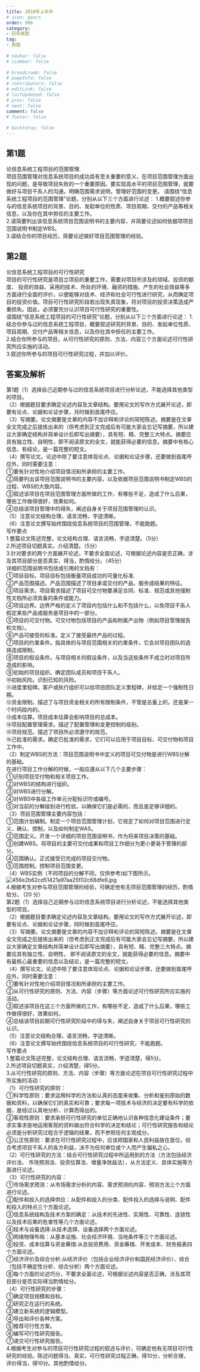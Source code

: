```yaml
---  
title: 2010年上半年  
# icon: gears  
order: 996  
category:  
- 历年真题  
tag:  
- 真题  
  
# navbar: false  
# sidebar: false  
  
# breadcrumb: false  
# pageInfo: false  
# contributors: false  
# editLink: false  
# lastUpdated: false  
# prev: false  
# next: false  
comment: false  
# footer: false  
  
# backtotop: false  
---  
```

## 第1题 ##

论信息系统工程项目的范围管理.  
项目范围管理对信息系统项目的成功具有至关重要的意义，在项目范围管理方面出现的问题，是导致项目失败的一个重要原因。要实现高水平的项目范围管理，就要做好与项目干系人的沟通，明确范围需求说明，管理好范围的变更。 请围绕“信息系统工程项目的范围管理”论题，分别从以下三个方面进行论述： 1.概要叙述你参与的信息系统项目的背景、目的、发起单位的性质、项目周期、交付的产品等相关信息，以及你在其中担任的主要工作。  
2.请简要列出该信息系统项目范围说明书的主要内容，并简要论述如何依据项项目范围说明书制定WBS。  
3.请结合你的项目经历，简要论述做好项目范围管理的经验。  


## 第2题 ##

论信息系统工程项目的可行性研究  
项目的可行性研究是项目立项前的重要工作，需要对项目所涉及的领域、投资的额度、 投资的效益、采用的技术、所处的环境、融资的措施、产生的社会效益等多方面进行全面的评价，以便能够对技术、经济和社会可行性进行研究，从而确定项目的投资价值。项目可行性研究阶段若出现失真现象，将对项目的投资决策造成严重损失。因此，必须要充分认识项目可行性研究的重要性。  
请围绕“信息系统工程项目的可行性研究”论题，分别从以下三个方面进行论述： 1.结合你参与过的信息系统工程项目，概要叙述研究的背景、目的、发起单位性质、 项目周期、交付产品等相关信息，以及你在其中担任的主要工作。  
2.结合你所参与的项目，从可行性研究的原则、方法、内容三个方面论述可行性研究所应实施的活动。  
3.叙述你所参与的项目可行性研究过程，并加以评价。  
  


## 答案及解析 ##

  

第1题（1）选择自己近期参与过的信息系统项目进行分析论述，不能选择其他类型的项目。  
（2）根据题目要求确定论述内容及文章结构。要用论文的写作方式展开论述，即要有论点、论据和论证步骤，月时做到首尾呼应。  
（3）写摘要。论文摘要是文章的内容不加诊释和评论的简短陈述。摘要是在文章全文完成之后提炼出来的（但考虑到正文完成后有可能大家会忘记写摘要，所以建议大家确定结构并简单设计后即写出摘要），具有短、精、完整三大特点。摘要应具有独立性、自明性，即不阅读原文的全文，就能获得必要的信息。摘要中有核心信息、有结论，是一篇完整的短文。  
（4）撰写论文。论述中除了要注意体现论点、论据和论证步骤，还要做到首尾呼应外，同时需要注意：  
①要有针对性地介绍项目情况和所承担的主要工作。  
②简要列出该项目范围说明书的主要内容，以及依据项目范围说明书制定WBS的过程、WBS的大致内容。  
③叙述该项目在项目范围管理方面所做的工作，有哪些不足，造成了什么后果，哪些工作做得很好，效果如何。  
④总结该项目管理中的得失，阐述自身关于项目范围管理的认识。  
（5）注意论文结构合理，语言流畅，字迹清晰。  
（6）注意论文撰写始终围绕信息系统项目的范围管理，不能跑题。  
写作要点  
1.整篇论文陈述完整，论文结构合理、语言流畅，字迹清楚。（5分）  
2.所述项目切题真实，介绍清楚。（5分）  
3.针对要求的两个方面展开论述，不要求全面论述，可根据论述内容是否正确，涉及其项目部分是否真实、得当，酌情给分。（45分）  
详细的范围说明书包括或引用的文档有：  
①项目目标。项目目标包括衡量项目成功的可量化标准.  
②产品范围描述。产品范围描述了项目承诺交付的产品、服务或结果的特征。  
③项目需求。项目需求描述了项目可交付物要满足合同、标准、规范或其他强制性文档所必须具备的条件或能力。  
④项目边界。边界严格的定义了项目内包括什么和不包括什么，以免项目干系人假定某些产品或服务是项目中的一部分。  
⑤项目的可交付物。可交付物包括项目的产品和附属产出物（例如项目管理报告和文档）。  
⑥产品可接受的标准。定义了接受最终产品的过程。  
⑦项目的约束条件。指具体的与项目范围相关的约束条件，它会对项目团队的选择造成限制。  
⑧项目的假设条件。与项目相关的假设条件，以及当这些条件不成立时对项目所造成的影响。  
⑨初始的项目组织。确定团队成员和项目干系人。  
⑩初始风险。识别已知的风险。  
⑪进度里程碑。客户或执行组织可以给项目团队定义里程碑，并给定一个强制性日期。  
⑫资金限制。描述了与项目资金相关的所有限制条件，不管是总量上的，还是某一个时间段内的。  
⑬成本估算。项目成本估算会影响项目的总成本。  
⑭项目配置管理需求。描述了配置管理和变更控制的级别。  
⑮项目规范。描述了项目所必须遵守的规范。  
⑯己批准的需求。确定已批准的需求，它们可以应用于项目目标、可交付物和项目工作中。  
（2）制定WBS的方法：项目范围说明书中定义的项目可交付物是进行WBS分解的基础。  
在进行项目工作分解的时候，一般应遵从以下几个主要步骤：  
①识别项目交付物和相关项目工作。  
②对WBS的结构进行组织。  
③对WBS进行分解。  
④对WBS中各级工作单元分配标识符或编号。  
⑤对当前的分解级别进行检验，以确保它们是必需的，而且是足够详细的。  
（3）项目范围管理主要内容包括：  
①范围计划编制。制定一个项目范围管理计划，它规定了如何对项目范围进行定义、确认、控制，以及如何制定WAS。  
②范围定义。开发一个详细的项目范围说明书，作为将来项目决策的基础。  
③创建WBS。将项目的主要可交付成果和项目工作细分为更小更易于管理的部分。  
④范围确认。正式接受已完成的项目交付物。  
⑤范围控制。控制项目范围变更。  
（4）WBS实例（不同项目的分解不同，仅供参考)如下图所示。  
![456e2b62cd51421a97aa25f02c68dfe6.jpg][]  
4.根据考生对参与项目范围管理的经验，可确定他有无项目范围管理的经历，酌情给分。 (20 分）  
第2题（1）选择自己近期参与过的信息系统项目进行分析论述，不能选择其他类型的项目。  
（2）根据题目要求确定论述内容及文章结构。要用论文的写作方式展开论述，即要有论点、论据和论证步骤，同时做到首尾呼应。  
（3）写摘要。论文摘要是文章的内容不加诊释和评论的简短陈述。摘要是在文章全文完成之后提炼出来的（但考虑到正文完成后有可能大家会忘记写摘要，所以建议大家确定文章结构并简单设计后即写出摘要），具有短、精、完整三大特点。摘要应具有独立性、自明性， 即不阅读原文的全文，就能获得必要的信息。摘要中有最核心最重要的信息以及结论，是一篇完整的短文。  
（4）撰写论文。论述中除了要注意体现论点、论据和论证步骤，还要做到首尾呼应外，同时需要注意：  
①要有针对性地介绍项目情况和所承担的主要工作。  
②从可行性研究的原则、方法、内容（步骤）等方面论述可行性研究所应实施的活动。  
③叙述该项目在这三个方面所做的工作，有哪些不足，造成了什么后果，哪些工作做得很好，效果如何。  
④总结该项目前期可行性研究阶段中的得与失，阐述自身关于项目可行性研究的认识。  
（5）注意论文结构合理，语言流畅，字迹清晰。  
（6）注意论文撰写始终围绕信息系统项目的可行性研究，不能跑题。  
写作要点  
1.整篇论文陈述完整，论文结构合理、语言流畅，字迹清楚，得5分。  
2.所述项目切题真实，介绍清楚，得5分。  
3.从可行性研究的原则、方法、内容（步骤）等方面论述在项目可行性研究过程中所实施的活动：  
（1）可行性研究的原则：  
①科学性原则：要求运用科学的方法和认真的态度来收集、分析和鉴别原始的数据和资料，以确保它们的真实和可靠；要求每一项技术与经济的决定要有科学的依据，是经过认真地分析、计算而得出的。  
②客观性原则：要求承担可行性研究的单位正确地认识各种信息化建设条件；要求实事求是地运用客观的资料做出符合科学的决定和结论；可行性研究报告和结论必须是分析研究过程合乎逻辑的结果，而不参照任何主观成分。  
③公正性原则：要求在可行性研究过程中，应该把国家和人民利益放在首位，综合考虑项目干系人的各方利益，决不为任何单位或个人而产生偏私之心。  
（2）可行性研究的方法：结合可行性研究过程中所运用到的方法（方法包括经济评价法、 市场预测法、投资估算法、增量净效益法），从方法定义、具体实施等方面进行论述。  
（3）可行性研究的内容：  
①市场需求预测：从市场需求分析的内容、需求预测的内容、预测方法三个方面进行论述。  
②配件和投入的选择供应：从配件和投入的分类、配件投入的选择与说明、配件和投入的特点三个方面论述。  
③信息系统结构及技术方案的确定：从技术的先进性、实用性、可靠性、连锁性以及技术后果的危害性等几个方面论述。  
④技术与设备选择:从技术选择、设备选择两个方面论述。  
⑤网络物理布局：从基本设施、社会经济环境、当地条件等三个方面论述。  
⑥投资、成本估算与资金筹措:从总投资费用、资金筹措、开发成本、财务报表四个方面论述。  
⑦经济评价及综合分析:从经济评价（包括企业经济评价和国民经济评价）、综合（包括不确定性分析、综合分析）两个方面论述。  
⑧每个方面的论述巧分，不要求全面论述，可根据论述内容是否正确，涉及其项目部分是否实际得当酌情给分。  
（4）可行性研究的步骤：  
①确定项目规模和目标。  
②研究正在运行的系统。  
③建立新系统的逻辑模型。  
④导出和评价各种方案。  
⑤推荐可行性方案。  
⑥编写可行性研究报告。  
⑦递交可行性研究报告。  
4.根据考生对参与的项目可行性研究过程的叙述与评价，可确定他有无项目可行性研究的经验。陈述问题得当、真实，可行性研究过程正确，得10分，分析合理，评价得当，得10分。其他酌情给分。  



[456e2b62cd51421a97aa25f02c68dfe6.jpg]: https://www.xkxxkx.cn/file/exam/software/信息系统项目管理师/论文/第1题/456e2b62cd51421a97aa25f02c68dfe6.jpg
